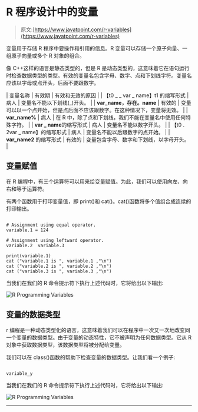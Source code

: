 # R 程序设计中的变量

> 原文:[https://www.javatpoint.com/r-variables](https://www.javatpoint.com/r-variables)

变量用于存储 R 程序中要操作和引用的信息。R 变量可以存储一个原子向量、一组原子向量或多个 R 对象的组合。

像 C++这样的语言是静态类型的，但是 R 是动态类型的，这意味着它在语句运行时检查数据类型的类型。有效的变量名包含字母、数字、点和下划线字符。变量名应该以字母或点开头，后面不要跟数字。

| 变量名称 | 有效期 | 有效和无效的原因 |
| 【t0 _ _ var _ name】t1 的缩写形式 | 病人 | 变量名不能以下划线(_)开头。 |
| **var_name，存在。name** | 有效的 | 变量可以以一个点开始，但是点后面不应该跟数字。在这种情况下，变量将无效。 |
| **var_name%** | 病人 | 在 R 中，除了点和下划线，我们不能在变量名中使用任何特殊字符。 |
| **var _ name**的缩写形式 | 病人 | 变量名不能以数字开头。 |
| 【t0 . 2var _ name】的缩写形式 | 病人 | 变量名不能以后跟数字的点开始。 |
| **var_name2** 的缩写形式 | 有效的 | 变量包含字母、数字和下划线，以字母开头。 |

## 变量赋值

在 R 编程中，有三个运算符可以用来给变量赋值。为此，我们可以使用向左、向右和等于运算符。

有两个函数用于打印变量值，即 print()和 cat()。cat()函数将多个值组合成连续的打印输出。

```

# Assignment using equal operator.
variable.1 = 124           

# Assignment using leftward operator.
variable.2  variable.3           

print(variable.1)
cat ("variable.1 is ", variable.1 ,"\n")
cat ("variable.2 is ", variable.2 ,"\n")
cat ("variable.3 is ", variable.3 ,"\n")

```

当我们在我们的 R 命令提示符下执行上述代码时，它将给出以下输出:

![R Programming Variables](../Images/da11fec794320f3bde0a2b12f3476eb1.png)

## 变量的数据类型

r 编程是一种动态类型化的语言，这意味着我们可以在程序中一次又一次地改变同一个变量的数据类型。由于变量的动态特性，它不被声明为任何数据类型。它从 R 对象中获取数据类型，该数据类型将被分配给变量。

我们可以在 class()函数的帮助下检查变量的数据类型。让我们看一个例子:

```

variable_y
```

当我们在我们的 R 命令提示符下执行上述代码时，它将给出以下输出:

![R Programming Variables](../Images/c79190bf769f7b9399fb13966e95cc2c.png)

* * *